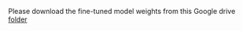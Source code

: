 Please download the fine-tuned model weights from this Google drive [folder](https://drive.google.com/drive/folders/1FyISrmfrFU6kDx54knAhu4lLqEQZVnbT?usp=sharing)
